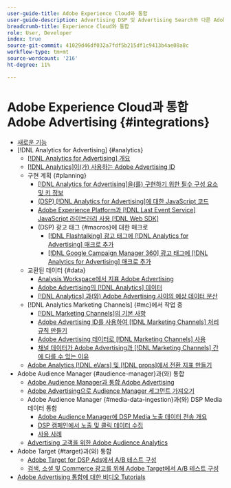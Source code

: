 ```yaml
---
user-guide-title: Adobe Experience Cloud와 통합
user-guide-description: Advertising DSP 및 Advertising Search와 다른 Adobe Experience Cloud 제품 및 서비스와의 통합에 대해 알아봅니다.
breadcrumb-title: Experience Cloud와 통합
role: User, Developer
index: true
source-git-commit: 41029d46df032a7fdf5b215df1c9413b4ae08a8c
workflow-type: tm+mt
source-wordcount: '216'
ht-degree: 11%

---
```



# Adobe Experience Cloud과 통합 Adobe Advertising {#integrations}

<!--  ADD LATER: and Adobe Experience Platform -->

+ [새로운 기능](/help/integrations/home.md)
+ [!DNL Analytics for Advertising] {#analytics}
   + [ [!DNL Analytics for Advertising] 개요](/help/integrations/analytics/overview.md)
   + [ [!DNL Analytics]이(가) 사용하는 Adobe Advertising ID](/help/integrations/analytics/ids.md)
   + 구현 계획 {#planning}
      + [ [!DNL Analytics for Advertising]을(를) 구현하기 위한 필수 구성 요소 및 키 정보](/help/integrations/analytics/prerequisites.md)
      + [(DSP)  [!DNL Analytics for Advertising]에 대한 JavaScript 코드](/help/integrations/analytics/javascript.md)
      + [Adobe Experience Platform과  [!DNL Last Event Service] JavaScript 라이브러리 사용 [!DNL Web SDK]](/help/integrations/analytics/web-sdk.md)
      + (DSP) 광고 태그 {#macros}에 대한 매크로
         + [ [!DNL Flashtalking] 광고 태그에  [!DNL Analytics for Advertising] 매크로 추가](/help/integrations/analytics/macros-flashtalking.md)
         + [ [!DNL Google Campaign Manager 360] 광고 태그에  [!DNL Analytics for Advertising] 매크로 추가](/help/integrations/analytics/macros-google-campaign-manager.md)
   + 교환된 데이터 {#data}
      + [Analysis Workspace에서 지표 Adobe Advertising](/help/integrations/analytics/advertising-metrics-in-analytics.md)
      + [Adobe Advertising의 [!DNL Analytics] 데이터](/help/integrations/analytics/analytics-data-in-advertising.md)
      + [ [!DNL Analytics] 과(와) Adobe Advertising 사이의 예상 데이터 분산](/help/integrations/analytics/data-variances.md)
   + [!DNL Analytics Marketing Channels] {#mc}에서 작업 중
      + [ [!DNL Marketing Channels]의 기본 사항](/help/integrations/analytics/marketing-channels/mc-overview.md)
      + [Adobe Advertising ID를 사용하여  [!DNL Marketing Channels] 처리 규칙 만들기](/help/integrations/analytics/marketing-channels/mc-ids.md)
      + [Adobe Advertising 데이터로  [!DNL Marketing Channels] 사용](/help/integrations/analytics/marketing-channels/mc-ac-data.md)
      + [채널 데이터가 Adobe Advertising과  [!DNL Marketing Channels] 간에 다를 수 있는 이유](/help/integrations/analytics/marketing-channels/mc-data-variances.md)
   + [Adobe Analytics [!DNL eVars] 및 [!DNL props]에서 전환 지표 만들기](/help/integrations/analytics/conversion-metrics-from-evars.md)
+ Adobe Audience Manager {#audience-manager}과(와) 통합
   + [Adobe Audience Manager과 통합 Adobe Advertising](/help/integrations/audience-manager/overview.md)
   + [Adobe Advertising으로 Audience Manager 세그먼트 가져오기](/help/integrations/audience-manager/import-audiences.md)
   + Adobe Audience Manager {#media-data-ingestion}과(와) DSP Media 데이터 통합
      + [Adobe Audience Manager에 DSP Media 노출 데이터 전송 개요](/help/integrations/audience-manager/media-data-integration/overview.md)
      + [DSP 캠페인에서 노출 및 클릭 데이터 수집](/help/integrations/audience-manager/media-data-integration/collect.md)
      + [사용 사례](/help/integrations/audience-manager/media-data-integration/use-cases.md)
   + [Advertising 고객을 위한 Adobe Audience Analytics](/help/integrations/audience-manager/audience-analytics.md)
+ Adobe Target {#target}과(와) 통합
   + [Adobe Target for DSP Ads에서 A/B 테스트 구성](/help/integrations/target/ab-tests-dsp.md)
   + [검색, 소셜 및 Commerce 광고를 위해 Adobe Target에서 A/B 테스트 구성](/help/integrations/target/ab-tests-search.md)
+ [Adobe Advertising 통합에 대한 비디오 Tutorials](https://experienceleague.adobe.com/docs/advertising-learn/tutorials/overview.html)<!-- rename if the tutorials TOC structure changes -->
